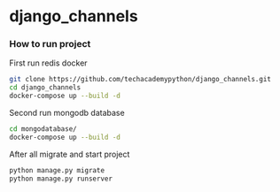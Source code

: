 # django_channels

### How to run project

First run redis docker

```bash
git clone https://github.com/techacademypython/django_channels.git
cd django_channels
docker-compose up --build -d
```

Second run mongodb database

```bash
cd mongodatabase/
docker-compose up --build -d
```

After all migrate and start project

```bash
python manage.py migrate
python manage.py runserver
```